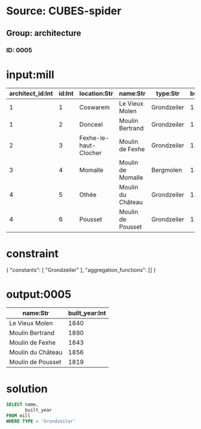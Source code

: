 # Source: CUBES-spider
## Group: architecture
### ID: 0005

# input:mill

| architect_id:Int | id:Int | location:Str | name:Str | type:Str | built_year:Int | notes:Str |
|---|---|---|---|---|---|---|
| 1 | 1 | Coswarem | Le Vieux Molen | Grondzeiler | 1840 | Molenechos (Dutch) |
| 1 | 2 | Donceel | Moulin Bertrand | Grondzeiler | 1890 | Molenechos (Dutch) |
| 2 | 3 | Fexhe-le-haut-Clocher | Moulin de Fexhe | Grondzeiler | 1843 | Molenechos (Dutch) |
| 3 | 4 | Momalle | Moulin de Momalle | Bergmolen | 1850 | Molenechos (Dutch) |
| 4 | 5 | Othée | Moulin du Château | Grondzeiler | 1856 | Molenechos (Dutch) |
| 4 | 6 | Pousset | Moulin de Pousset | Grondzeiler | 1819 | Molenechos (Dutch) |

# constraint

{
  "constants": [
    "Grondzeiler"
  ],
  "aggregation_functions": []
}

# output:0005

| name:Str | built_year:Int |
|---|---|
| Le Vieux Molen | 1840 |
| Moulin Bertrand | 1890 |
| Moulin de Fexhe | 1843 |
| Moulin du Château | 1856 |
| Moulin de Pousset | 1819 |

# solution

```sql
SELECT name,
       built_year
FROM mill
WHERE TYPE = 'Grondzeiler'
```
